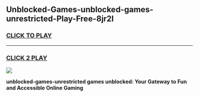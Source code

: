 
## Unblocked-Games-unblocked-games-unrestricted-Play-Free-8jr2l
<h3>
<a href="https://premium76.site?title=unblocked-games-unrestricted&ref=15A">CLICK TO PLAY</a></h3>
<hr>

<h3>
<a href="https://premium76.site?title=unblocked-games-unrestricted&ref=15A">CLICK 2 PLAY</a>
  
</h3>

<a href="https://premium76.site?title=unblocked-games-unrestricted&ref=15A"><img src="https://clearcache.store/games.png"></a>


**unblocked-games-unrestricted games unblocked: Your Gateway to Fun and Accessible Online Gaming**
